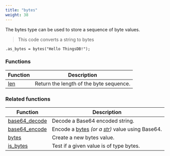 ```yaml
---
title: "bytes"
weight: 38
---
```


The bytes type can be used to store a sequence of byte values.

> This code converts a string to bytes

```thingsdb,should_pass
.as_bytes = bytes("Hello ThingsDB!");
```

### Functions

Function | Description
------ | -----------
[len](./len) | Return the length of the byte sequence.

### Related functions

Function | Description
------ | -----------
[base64_decode](../../collection-api/base64_decode) | Decode a Base64 encoded string.
[base64_encode](../../collection-api/base64_encode) | Encode a [bytes](../../data-types/bytes) _(or a [str](../../data-types/str))_ value using Base64.
[bytes](../../collection-api/bytes) | Create a new bytes value.
[is_bytes](../../collection-api/is/is_bytes) | Test if a given value is of type bytes.
